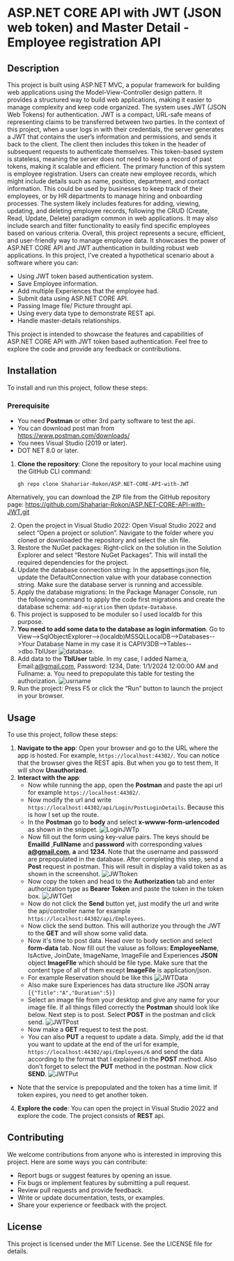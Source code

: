 # ASP.NET CORE API with JWT (JSON web token) and Master Detail - Employee registration API


## Description

This project is built using ASP.NET MVC, a popular framework for building web applications using the Model-View-Controller design pattern. It provides a structured way to build web applications, making it easier to manage complexity and keep code organized.
The system uses JWT (JSON Web Tokens) for authentication. JWT is a compact, URL-safe means of representing claims to be transferred between two parties. In the context of this project, when a user logs in with their credentials, the server generates a JWT that contains the user’s information and permissions, and sends it back to the client. The client then includes this token in the header of subsequent requests to authenticate themselves. This token-based system is stateless, meaning the server does not need to keep a record of past tokens, making it scalable and efficient.
The primary function of this system is employee registration. Users can create new employee records, which might include details such as name, position, department, and contact information. This could be used by businesses to keep track of their employees, or by HR departments to manage hiring and onboarding processes.
The system likely includes features for adding, viewing, updating, and deleting employee records, following the CRUD (Create, Read, Update, Delete) paradigm common in web applications. It may also include search and filter functionality to easily find specific employees based on various criteria.
Overall, this project represents a secure, efficient, and user-friendly way to manage employee data. It showcases the power of ASP.NET CORE API and JWT authentication in building robust web applications.
In this project, I've created a hypothetical scenario about a software where you can:

- Using JWT token based authentication system.
- Save Employee information.
- Add multiple Experiences that the employee had.
- Submit data using ASP.NET CORE API.
- Passing Image file/ Picture throught api.
- Using every data type to demonstrate REST api.
- Handle master-details relationships.


This project is intended to showcase the features and capabilities of ASP.NET CORE API with JWT token based authentication. Feel free to explore the code and provide any feedback or contributions.

## Installation
To install and run this project, follow these steps:
### Prerequisite
- You need **Postman** or other 3rd party software to test the api.
- You can download post man from https://www.postman.com/downloads/
- You nees Visual Studio (2019 or later).
- DOT NET 8.0 or later.

1. **Clone the repository**: Clone the repository to your local machine using the GitHub CLI command:

   ```shell
   gh repo clone Shahariar-Rokon/ASP.NET-CORE-API-with-JWT
   
  Alternatively, you can download the ZIP file from the GitHub repository page: https://github.com/Shahariar-Rokon/ASP.NET-CORE-API-with-JWT.git
  
2. Open the project in Visual Studio 2022: Open Visual Studio 2022 and select “Open a project or solution”. Navigate to the folder where you cloned or downloaded the repository and select the .sln file.
3. Restore the NuGet packages: Right-click on the solution in the Solution Explorer and select “Restore NuGet Packages”. This will install the required dependencies for the project.
4. Update the database connection string: In the appsettings.json file, update the DefaultConnection value with your database connection string. Make sure the database server is running and accessible.
5. Apply the database migrations: In the Package Manager Console, run the following command to apply the code first migrations and create the database schema:
`add-migration` then `Update-Database`.
6. This project is supposed to be moduler so I used localdb for this purpose.
7. **You need to add some data to the database as login information**. Go to View-->SqlObjectExplorer-->(localdb)MSSQLLocalDB-->Databases-->Your Database Name in my case it is CAPIV3DB-->Tables-->dbo.TblUser
![database](https://github.com/Shahariar-Rokon/ASP.NET-CORE-API-with-JWT/assets/116648090/ca3a35b3-087c-4df6-8b49-4635748fb8ea).
8. Add data to the **TblUser** table. In my case, I added Name:a, Email:a@gmail.com, Password: 1234, Date: 1/1/2024 12:00:00 AM and Fullname: a. You need to prepopulate this table for testing the authorization.
![usrname](https://github.com/Shahariar-Rokon/ASP.NET-CORE-API-with-JWT/assets/116648090/0f1a86f5-26b4-46e4-bbc7-68841317453d)
9. Run the project: Press F5 or click the “Run” button to launch the project in your browser.
## Usage

To use this project, follow these steps:

1. **Navigate to the app**: Open your browser and go to the URL where the app is hosted. For example, `https://localhost:44302/`. You can notice that the browser gives the REST apis. But when you go to test them, It will show **Unauthorized**.
2. **Interact with the app**:
   - Now while running the app, open the **Postman** and paste the api url for example `https://localhost:44302/`.
   - Now modify the url and write  `https://localhost:44302/api/Login/PostLoginDetails`. Because this is how I set up the route.
   - In the **Postman** go to **body** and select **x-wwww-form-urlencoded** as shown in the snippet.
     ![LoginJWTp](https://github.com/Shahariar-Rokon/ASP.NET-CORE-API-with-JWT/assets/116648090/e3affd23-d413-4359-8658-528c0409adba)
   - Now fill out the form using key-value pairs. The keys should be **EmailId** ,**FullName** and **password** with corresponding values **a@gmail.com**, **a** and **1234**. Note that the username 
     and password are prepopulated in the database. After completing this step, send a **Post** request in postman. This will result in display a valid token as as shown in the screenshot. 
     ![JWTtoken](https://github.com/Shahariar-Rokon/ASP.NET-CORE-API-with-JWT/assets/116648090/a4c497c5-89d4-48fe-97f1-93e6703b3997)
   - Now copy the token and head to the **Authorization** tab and enter authorization type as **Bearer Token** and paste the token in the token box.
     ![JWTGet](https://github.com/Shahariar-Rokon/ASP.NET-CORE-API-with-JWT/assets/116648090/1efd9276-e9f4-4a36-b0da-230579b87f7f)
   - Now do not click the **Send** button yet, just modify the url and write the api/controller name for example `https://localhost:44302/api/Employees`.
   - Now click the send button. This will authorize you through the JWT to the **GET** and will show some valid data.
   - Now it's time to post data. Head over to body section and select **form-data** tab. Now fill out the valuse as follows: **EmployeeName**, IsActive, JoinDate, ImageName, ImageFile and Experiences  **JSON** object **ImageFIle** which should be file 
     type. Make sure that the content type of all of them except **ImageFile** is application/json.
   - For example Reservation should be like this
     ![JWTData](https://github.com/Shahariar-Rokon/ASP.NET-CORE-API-with-JWT/assets/116648090/52bbe1d4-4c6c-4ba5-8bc0-4ecb483b9af7)
   - Also make sure Experiences has data structure like JSON array `[{"Title":"A","Duration":5}]`
   - Select an image file from your desktop and give any name for your image file. If all things filled correctly the **Postman** should look like below. Next step is to post. Select **POST** in the postman and click send.
     ![JWTPost](https://github.com/Shahariar-Rokon/ASP.NET-CORE-API-with-JWT/assets/116648090/f2ce6900-ee7e-419e-a41a-dae6ac2fe1ce) 
   - Now make a **GET** request to test the post.
   - You can also **PUT** a request to update a data. Simply, add the id that you want to update at the end of the url for example, `https://localhost:44302/api/Employees/6` and send the data according to the format that I explained in the **POST** method. Also 
    don't forget to select the **PUT** method in the postman. Now click **SEND**.
    ![JWTPut](https://github.com/Shahariar-Rokon/ASP.NET-CORE-API-with-JWT/assets/116648090/d6ca6493-e2f0-4e9b-a657-5ab451d3f64b)
  - Note that the service is prepopulated and the token has a time limit. If token expires, you need to get another token. 
4. **Explore the code**: You can open the project in Visual Studio 2022 and explore the code. The project consists of **REST** api.

## Contributing

We welcome contributions from anyone who is interested in improving this project. Here are some ways you can contribute:

- Report bugs or suggest features by opening an issue.
- Fix bugs or implement features by submitting a pull request.
- Review pull requests and provide feedback.
- Write or update documentation, tests, or examples.
- Share your experience or feedback with the project.

## License

This project is licensed under the MIT License. See the LICENSE file for details.
